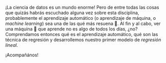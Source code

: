¡La ciencia de datos es un mundo enorme! Pero de entre todas las cosas que quizás habrás escuchado alguna vez sobre esta disciplina, probablemente el aprendizaje automático (o aprendizaje de máquina, o _machine learning_) sea una de las qué más resuena 📣. Al fin y al cabo, ver una máquina :robot:  que aprende no es algo de todos los días, ¿no?  Comprendamos entonces qué es el aprendizaje automático, qué son las técnica de regresión y desarrollemos nuestro primer modelo de _regresión lineal_. 

¡Acompañános!
